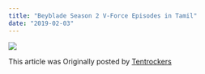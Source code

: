 ```yaml
---
title: "Beyblade Season 2 V-Force Episodes in Tamil"
date: "2019-02-03"
---
```


![](https://1.bp.blogspot.com/-BzJel3Ct2zc/XFbCb7ii8FI/AAAAAAAAA2s/trjbsBk6c8g0cdEy5hImSVTQSdiAlPTNQCLcBGAs/s320/VFE45.jpg)

This article was Originally posted by [Tentrockers](https://tentrockers.blogspot.com/)
